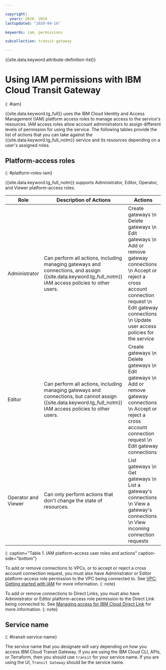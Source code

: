 ```yaml
---

copyright:
  years: 2020, 2024
lastupdated: "2020-04-16"

keywords: iam, permissions

subcollection: transit-gateway

---
```


{{site.data.keyword.attribute-definition-list}}

# Using IAM permissions with IBM Cloud Transit Gateway
{: #iam}

{{site.data.keyword.tg_full}} uses the IBM Cloud Identity and Access Management (IAM) platform access roles to manage access to the service's resources. IAM access roles allow account administrators to assign different levels of permission for using the service. The following tables provide the list of actions that you can take against the {{site.data.keyword.tg_full_notm}} service and its resources depending on a user's assigned roles.

## Platform-access roles
{: #platform-roles-iam}

{{site.data.keyword.tg_full_notm}} supports Administrator, Editor, Operator, and Viewer platform-access roles.

| Role | Description of Actions |  Actions |
|---|---|---|
| Administrator | Can perform all actions, including managing gateways and connections, and assign {{site.data.keyword.tg_full_notm}} IAM access policies to other users. | Create gateways  \n Delete gateways  \n Edit gateways  \n Add or remove gateway connections  \n Accept or reject a cross account connection request  \n Edit gateway connections  \n Update user access policies for the service |                     |
| Editor | Can perform all actions, including managing gateways and connections, but cannot assign {{site.data.keyword.tg_full_notm}} IAM access policies to other users. |Create gateways  \n Delete gateways  \n Edit gateways  \n Add or remove gateway connections  \n Accept or reject a cross account connection request  \n Edit gateway connections |
| Operator and Viewer | Can only perform actions that don't change the state of resources. | List gateways  \n Get gateways  \n List a gateway's connections  \n View a gateway's connections  \n View incoming connection requests |
{: caption="Table 1. IAM platform-access user roles and actions" caption-side="bottom"}

To add or remove connections to VPCs, or to accept or reject a cross account connection request, you must also have Administrator or Editor platform-access role permission to the VPC being connected to. See [VPC: Getting started with IAM](/docs/vpc?topic=vpc-iam-getting-started) for more information.
{: note}

To add or remove connections to Direct Links, you must also have Administrator or Editor platform-access role permission to the Direct Link being connected to. See [Managing access for IBM Cloud Direct Link](/docs/dl?topic=dl-iam) for more information.
{: note}

## Service name
{: #transit-service-name}

The service name that you designate will vary depending on how you access IBM Cloud Transit Gateway. If you are using the IBM Cloud CLI, APIs, or Terraform, then you should use `transit` for your service name. If you are using the UI, `Transit Gateway` should be the service name.
